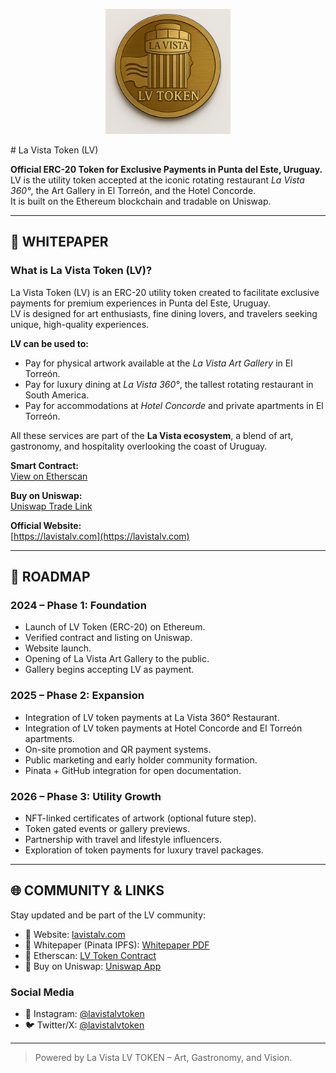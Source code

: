 <p align="center">
  <img src="https://github.com/LaVistaLVtoken/LaVistaLV/blob/main/lv_token_logo_transparent.png?raw=true" alt="La Vista Token Logo" width="200"/>
</p>
# La Vista Token (LV)

**Official ERC-20 Token for Exclusive Payments in Punta del Este, Uruguay.**  
LV is the utility token accepted at the iconic rotating restaurant *La Vista 360°*, the Art Gallery in El Torreón, and the Hotel Concorde.  
It is built on the Ethereum blockchain and tradable on Uniswap.

---

## 📘 WHITEPAPER

### What is La Vista Token (LV)?

La Vista Token (LV) is an ERC-20 utility token created to facilitate exclusive payments for premium experiences in Punta del Este, Uruguay.  
LV is designed for art enthusiasts, fine dining lovers, and travelers seeking unique, high-quality experiences.

**LV can be used to:**
- Pay for physical artwork available at the *La Vista Art Gallery* in El Torreón.
- Pay for luxury dining at *La Vista 360°*, the tallest rotating restaurant in South America.
- Pay for accommodations at *Hotel Concorde* and private apartments in El Torreón.

All these services are part of the **La Vista ecosystem**, a blend of art, gastronomy, and hospitality overlooking the coast of Uruguay.

**Smart Contract:**  
[View on Etherscan](https://etherscan.io/token/0xAf8B7e81668Bd97c80740900fB7A6C7632fc5dC2)

**Buy on Uniswap:**  
[Uniswap Trade Link](https://app.uniswap.org/explore/tokens/ethereum/0xaf8b7e81668bd97c80740900fb7a6c7632fc5dc2)

**Official Website:**  
[https://lavistalv.com](https://lavistalv.com)

---

## 🚀 ROADMAP

### 2024 – Phase 1: Foundation
- Launch of LV Token (ERC-20) on Ethereum.
- Verified contract and listing on Uniswap.
- Website launch.
- Opening of La Vista Art Gallery to the public.
- Gallery begins accepting LV as payment.

### 2025 – Phase 2: Expansion
- Integration of LV token payments at La Vista 360° Restaurant.
- Integration of LV token payments at Hotel Concorde and El Torreón apartments.
- On-site promotion and QR payment systems.
- Public marketing and early holder community formation.
- Pinata + GitHub integration for open documentation.
  
### 2026 – Phase 3: Utility Growth
- NFT-linked certificates of artwork (optional future step).
- Token gated events or gallery previews.
- Partnership with travel and lifestyle influencers.
- Exploration of token payments for luxury travel packages.

---

## 🌐 COMMUNITY & LINKS

Stay updated and be part of the LV community:

- 🔗 Website: [lavistalv.com](https://lavistalv.com)  
- 🧠 Whitepaper (Pinata IPFS): [Whitepaper PDF](https://coffee-neighbouring-boa-680.mypinata.cloud/ipfs/bafybeievg4vnccztybvljdhu7uvijr5tjtjh4xptcucklkmvrt3utuglgi)  
- 🔎 Etherscan: [LV Token Contract](https://etherscan.io/token/0xAf8B7e81668Bd97c80740900fB7A6C7632fc5dC2)  
- 💱 Buy on Uniswap: [Uniswap App](https://app.uniswap.org/explore/tokens/ethereum/0xaf8b7e81668bd97c80740900fb7a6c7632fc5dc2)

### Social Media
- 📸 Instagram: [@lavistalvtoken](https://www.instagram.com/lavistalvtoken)  
- 🐦 Twitter/X: [@lavistalvtoken](https://x.com/lavistalvtoken)  

---

> Powered by La Vista LV TOKEN – Art, Gastronomy, and Vision.


